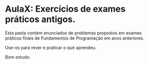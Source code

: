 # AulaX: Exercícios de exames práticos antigos.

Esta pasta contém enunciados de problemas propostos em exames práticos finais
de Fundamentos de Programação em anos anteriores.

Use-os para rever e praticar o que aprendeu.

Bom estudo.

